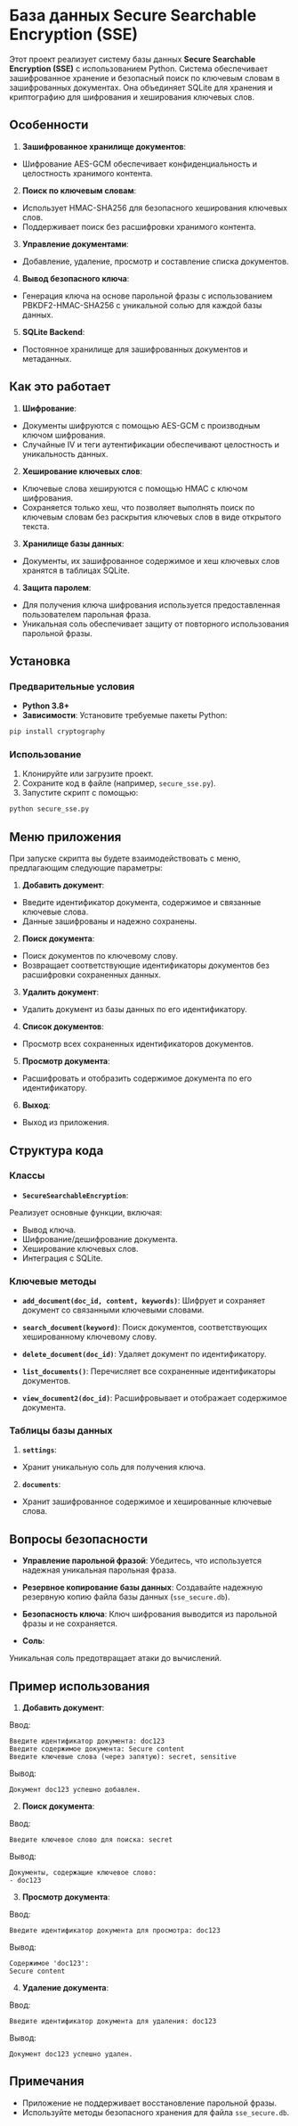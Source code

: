 # База данных Secure Searchable Encryption (SSE)

Этот проект реализует систему базы данных **Secure Searchable Encryption (SSE)** с использованием Python. Система обеспечивает зашифрованное хранение и безопасный поиск по ключевым словам в зашифрованных документах. Она объединяет SQLite для хранения и криптографию для шифрования и хеширования ключевых слов.

## Особенности

1. **Зашифрованное хранилище документов**:
- Шифрование AES-GCM обеспечивает конфиденциальность и целостность хранимого контента.

2. **Поиск по ключевым словам**:
- Использует HMAC-SHA256 для безопасного хеширования ключевых слов.
- Поддерживает поиск без расшифровки хранимого контента.

3. **Управление документами**:
- Добавление, удаление, просмотр и составление списка документов.

4. **Вывод безопасного ключа**:
- Генерация ключа на основе парольной фразы с использованием PBKDF2-HMAC-SHA256 с уникальной солью для каждой базы данных.

5. **SQLite Backend**:
- Постоянное хранилище для зашифрованных документов и метаданных.

## Как это работает

1. **Шифрование**:
- Документы шифруются с помощью AES-GCM с производным ключом шифрования.
- Случайные IV и теги аутентификации обеспечивают целостность и уникальность данных.

2. **Хеширование ключевых слов**:
- Ключевые слова хешируются с помощью HMAC с ключом шифрования.
- Сохраняется только хеш, что позволяет выполнять поиск по ключевым словам без раскрытия ключевых слов в виде открытого текста.

3. **Хранилище базы данных**:
- Документы, их зашифрованное содержимое и хеш ключевых слов хранятся в таблицах SQLite.

4. **Защита паролем**:
- Для получения ключа шифрования используется предоставленная пользователем парольная фраза.
- Уникальная соль обеспечивает защиту от повторного использования парольной фразы.

## Установка

### Предварительные условия

- **Python 3.8+**
- **Зависимости**:
Установите требуемые пакеты Python:

```bash
pip install cryptography
```

### Использование

1. Клонируйте или загрузите проект.
2. Сохраните код в файле (например, `secure_sse.py`).
3. Запустите скрипт с помощью:

```bash
python secure_sse.py
```

## Меню приложения

При запуске скрипта вы будете взаимодействовать с меню, предлагающим следующие параметры:

1. **Добавить документ**:
- Введите идентификатор документа, содержимое и связанные ключевые слова.
- Данные зашифрованы и надежно сохранены.

2. **Поиск документа**:
- Поиск документов по ключевому слову.
- Возвращает соответствующие идентификаторы документов без расшифровки сохраненных данных.

3. **Удалить документ**:
- Удалить документ из базы данных по его идентификатору.

4. **Список документов**:
- Просмотр всех сохраненных идентификаторов документов.

5. **Просмотр документа**:
- Расшифровать и отобразить содержимое документа по его идентификатору.

6. **Выход**:
- Выход из приложения.

## Структура кода

### Классы

- **`SecureSearchableEncryption`**:

Реализует основные функции, включая:
- Вывод ключа.
- Шифрование/дешифрование документа.
- Хеширование ключевых слов.
- Интеграция с SQLite.

### Ключевые методы

- **`add_document(doc_id, content, keywords)`**:
Шифрует и сохраняет документ со связанными ключевыми словами.

- **`search_document(keyword)`**:
Поиск документов, соответствующих хешированному ключевому слову.

- **`delete_document(doc_id)`**:
Удаляет документ по идентификатору.

- **`list_documents()`**:
Перечисляет все сохраненные идентификаторы документов.

- **`view_document2(doc_id)`**:
Расшифровывает и отображает содержимое документа.

### Таблицы базы данных

1. **`settings`**:
- Хранит уникальную соль для получения ключа.

2. **`documents`**:
- Хранит зашифрованное содержимое и хешированные ключевые слова.

## Вопросы безопасности

- **Управление парольной фразой**:
Убедитесь, что используется надежная уникальная парольная фраза.

- **Резервное копирование базы данных**:
Создавайте надежную резервную копию файла базы данных (`sse_secure.db`).

- **Безопасность ключа**:
Ключ шифрования выводится из парольной фразы и не сохраняется.

- **Соль**:

Уникальная соль предотвращает атаки до вычислений.

## Пример использования

1. **Добавить документ**:

Ввод:
```
Введите идентификатор документа: doc123
Введите содержимое документа: Secure content
Введите ключевые слова (через запятую): secret, sensitive
```

Вывод:
```
Документ doc123 успешно добавлен.

```

2. **Поиск документа**:

Ввод:
```
Введите ключевое слово для поиска: secret
```

Вывод:
```
Документы, содержащие ключевое слово:
- doc123
```

3. **Просмотр документа**:

Ввод:
```
Введите идентификатор документа для просмотра: doc123
```

Вывод:
```
Содержимое 'doc123':
Secure content
```

4. **Удаление документа**:

Ввод:
```
Введите идентификатор документа для удаления: doc123
```

Вывод:
```
Документ doc123 успешно удален.
```

## Примечания

- Приложение не поддерживает восстановление парольной фразы.
- Используйте методы безопасного хранения для файла `sse_secure.db`.
